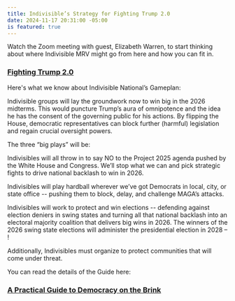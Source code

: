 ```yaml
---
title: Indivisible’s Strategy for Fighting Trump 2.0
date: 2024-11-17 20:31:00 -05:00
is featured: true
---
```


Watch the Zoom meeting with guest, Elizabeth Warren, to start thinking about where Indivisible MRV might go from here and how you can fit in.

### [Fighting Trump 2.0](https://www.youtube.com/live/db-Pvqa5SQE)


Here's what we know about Indivisible National’s Gameplan:

Indivisible groups will lay the groundwork now to win big in the 2026 midterms.  This would puncture Trump’s aura of omnipotence and the idea he has the consent of the governing public for his actions. By flipping the House, democratic representatives can block further (harmful) legislation and regain crucial oversight powers.

The three “big plays” will be:

Indivisibles will all throw in to say NO to the Project 2025 agenda pushed by the White House and Congress. We’ll stop what we can and pick strategic fights to drive national backlash to win in 2026.

Indivisibles will play hardball wherever we’ve got Democrats in local, city, or state office -- pushing them to block, delay, and challenge MAGA’s attacks.

Indivisibles will work to protect and win elections -- defending against election deniers in swing states and turning all that national backlash into an electoral majority coalition that delivers big wins in 2026.  The winners of the 2026 swing state elections will administer the presidential election in 2028 – !

Additionally, Indivisibles must organize to protect communities that will come under threat. 

You can read the details of the Guide here:

### [A Practical Guide to Democracy on the Brink](https://docs.google.com/document/u/0/d/1o1gSdFWIUpw41O5zbaxedVsr6Xik5XpPd9FwqvXYu40/mobilebasic?utm_source=substack&utm_medium=email&pli=1)